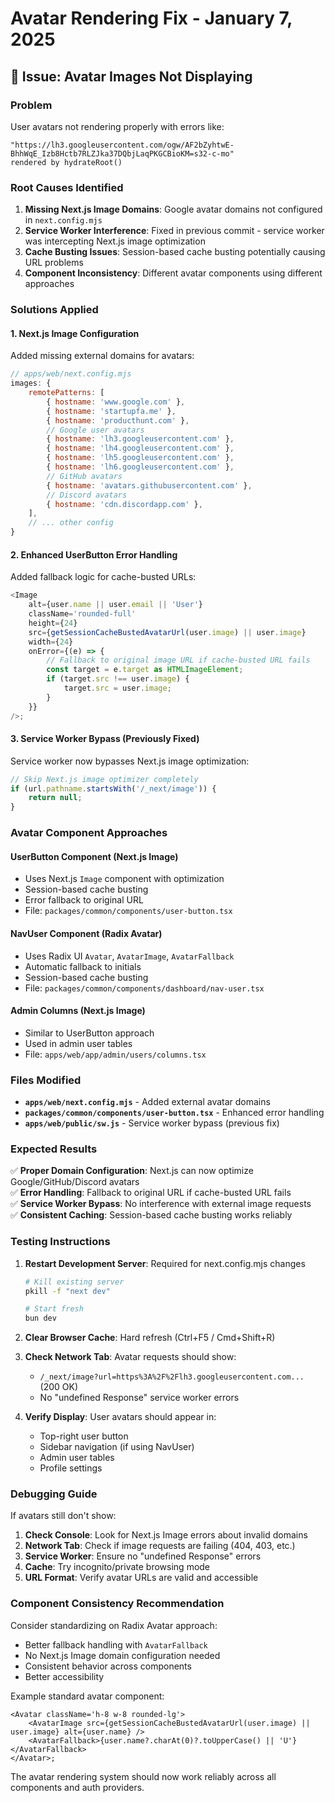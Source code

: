 # Avatar Rendering Fix - January 7, 2025

## 🐛 **Issue: Avatar Images Not Displaying**

### **Problem**

User avatars not rendering properly with errors like:

```
"https://lh3.googleusercontent.com/ogw/AF2bZyhtwE-BhhWqE_Izb8Hctb7RLZJka37DQbjLaqPKGCBioKM=s32-c-mo"
rendered by hydrateRoot()
```

### **Root Causes Identified**

1. **Missing Next.js Image Domains**: Google avatar domains not configured in `next.config.mjs`
2. **Service Worker Interference**: Fixed in previous commit - service worker was intercepting Next.js image optimization
3. **Cache Busting Issues**: Session-based cache busting potentially causing URL problems
4. **Component Inconsistency**: Different avatar components using different approaches

### **Solutions Applied**

#### 1. **Next.js Image Configuration**

Added missing external domains for avatars:

```javascript
// apps/web/next.config.mjs
images: {
    remotePatterns: [
        { hostname: 'www.google.com' },
        { hostname: 'startupfa.me' },
        { hostname: 'producthunt.com' },
        // Google user avatars
        { hostname: 'lh3.googleusercontent.com' },
        { hostname: 'lh4.googleusercontent.com' },
        { hostname: 'lh5.googleusercontent.com' },
        { hostname: 'lh6.googleusercontent.com' },
        // GitHub avatars
        { hostname: 'avatars.githubusercontent.com' },
        // Discord avatars
        { hostname: 'cdn.discordapp.com' },
    ],
    // ... other config
}
```

#### 2. **Enhanced UserButton Error Handling**

Added fallback logic for cache-busted URLs:

```typescript
<Image
    alt={user.name || user.email || 'User'}
    className='rounded-full'
    height={24}
    src={getSessionCacheBustedAvatarUrl(user.image) || user.image}
    width={24}
    onError={(e) => {
        // Fallback to original image URL if cache-busted URL fails
        const target = e.target as HTMLImageElement;
        if (target.src !== user.image) {
            target.src = user.image;
        }
    }}
/>;
```

#### 3. **Service Worker Bypass** (Previously Fixed)

Service worker now bypasses Next.js image optimization:

```javascript
// Skip Next.js image optimizer completely
if (url.pathname.startsWith('/_next/image')) {
    return null;
}
```

### **Avatar Component Approaches**

#### **UserButton Component** (Next.js Image)

- Uses Next.js `Image` component with optimization
- Session-based cache busting
- Error fallback to original URL
- File: `packages/common/components/user-button.tsx`

#### **NavUser Component** (Radix Avatar)

- Uses Radix UI `Avatar`, `AvatarImage`, `AvatarFallback`
- Automatic fallback to initials
- Session-based cache busting
- File: `packages/common/components/dashboard/nav-user.tsx`

#### **Admin Columns** (Next.js Image)

- Similar to UserButton approach
- Used in admin user tables
- File: `apps/web/app/admin/users/columns.tsx`

### **Files Modified**

- **`apps/web/next.config.mjs`** - Added external avatar domains
- **`packages/common/components/user-button.tsx`** - Enhanced error handling
- **`apps/web/public/sw.js`** - Service worker bypass (previous fix)

### **Expected Results**

✅ **Proper Domain Configuration**: Next.js can now optimize Google/GitHub/Discord avatars\
✅ **Error Handling**: Fallback to original URL if cache-busted URL fails\
✅ **Service Worker Bypass**: No interference with external image requests\
✅ **Consistent Caching**: Session-based cache busting works reliably

### **Testing Instructions**

1. **Restart Development Server**: Required for next.config.mjs changes

   ```bash
   # Kill existing server
   pkill -f "next dev"

   # Start fresh
   bun dev
   ```

2. **Clear Browser Cache**: Hard refresh (Ctrl+F5 / Cmd+Shift+R)

3. **Check Network Tab**: Avatar requests should show:
   - `/_next/image?url=https%3A%2F%2Flh3.googleusercontent.com...` (200 OK)
   - No "undefined Response" service worker errors

4. **Verify Display**: User avatars should appear in:
   - Top-right user button
   - Sidebar navigation (if using NavUser)
   - Admin user tables
   - Profile settings

### **Debugging Guide**

If avatars still don't show:

1. **Check Console**: Look for Next.js Image errors about invalid domains
2. **Network Tab**: Check if image requests are failing (404, 403, etc.)
3. **Service Worker**: Ensure no "undefined Response" errors
4. **Cache**: Try incognito/private browsing mode
5. **URL Format**: Verify avatar URLs are valid and accessible

### **Component Consistency Recommendation**

Consider standardizing on Radix Avatar approach:

- Better fallback handling with `AvatarFallback`
- No Next.js Image domain configuration needed
- Consistent behavior across components
- Better accessibility

Example standard avatar component:

```tsx
<Avatar className='h-8 w-8 rounded-lg'>
    <AvatarImage src={getSessionCacheBustedAvatarUrl(user.image) || user.image} alt={user.name} />
    <AvatarFallback>{user.name?.charAt(0)?.toUpperCase() || 'U'}</AvatarFallback>
</Avatar>;
```

The avatar rendering system should now work reliably across all components and auth providers.
